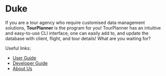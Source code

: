 # Duke

If you are a tour agency who require customised data management solutions, **TourPlanner** is the program for you!
TourPlanner has an intuitive and easy-to-use CLI interface, one can easily add to, and update the database with client, flight, and tour details!
What are you waiting for?

Useful links:
* [User Guide](UserGuide.md)
* [Developer Guide](DeveloperGuide.md)
* [About Us](AboutUs.md)
